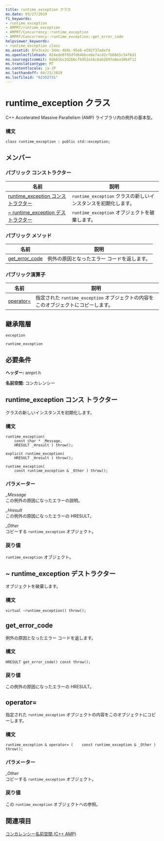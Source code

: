 ```yaml
---
title: runtime_exception クラス
ms.date: 03/27/2019
f1_keywords:
- runtime_exception
- AMPRT/runtime_exception
- AMPRT/Concurrency::runtime_exception
- AMPRT/Concurrency::runtime_exception::get_error_code
helpviewer_keywords:
- runtime_exception class
ms.assetid: 8fe3ce2c-3d4c-4b9c-95e8-e592f37adefd
ms.openlocfilehash: 024ede0f05dfd646bcebe7acd2cfb86b5c54f6d1
ms.sourcegitcommit: 0ab61bc3d2b6cfbd52a16c6ab2b97a8ea1864f12
ms.translationtype: MT
ms.contentlocale: ja-JP
ms.lasthandoff: 04/23/2019
ms.locfileid: "62352731"
---
```

# <a name="runtimeexception-class"></a>runtime_exception クラス

C++ Accelerated Massive Parallelism (AMP) ライブラリ内の例外の基本型。

### <a name="syntax"></a>構文

```
class runtime_exception : public std::exception;
```

## <a name="members"></a>メンバー

### <a name="public-constructors"></a>パブリック コンストラクター

|名前|説明|
|----------|-----------------|
|[runtime_exception コンス トラクター](#ctor)|`runtime_exception` クラスの新しいインスタンスを初期化します。|
|[~ runtime_exception デストラクター](#dtor)|`runtime_exception` オブジェクトを破棄します。|

### <a name="public-methods"></a>パブリック メソッド

|名前|説明|
|----------|-----------------|
|[get_error_code](#get_error_code)|例外の原因となったエラー コードを返します。|

### <a name="public-operators"></a>パブリック演算子

|名前|説明|
|----------|-----------------|
|[operator=](#operator_eq)|指定された `runtime_exception` オブジェクトの内容をこのオブジェクトにコピーします。|

## <a name="inheritance-hierarchy"></a>継承階層

`exception`

`runtime_exception`

## <a name="requirements"></a>必要条件

**ヘッダー:** amprt.h

**名前空間:** コンカレンシー

## <a name="ctor"></a>  runtime_exception コンス トラクター

クラスの新しいインスタンスを初期化します。

### <a name="syntax"></a>構文

```
runtime_exception(
    const char * _Message,
    HRESULT _Hresult ) throw();

explicit runtime_exception(
    HRESULT _Hresult ) throw();

runtime_exception(
    const runtime_exception & _Other ) throw();
```

### <a name="parameters"></a>パラメーター

*_Message*<br/>
この例外の原因になったエラーの説明。

*_Hresult*<br/>
この例外の原因になったエラーの HRESULT。

*_Other*<br/>
コピーする `runtime_exception` オブジェクト。

### <a name="return-value"></a>戻り値

`runtime_exception` オブジェクト。

## <a name="dtor"></a>  ~ runtime_exception デストラクター

オブジェクトを破棄します。

### <a name="syntax"></a>構文

```
virtual ~runtime_exception() throw();
```

## <a name="geterrorcode"></a>get_error_code

例外の原因となったエラー コードを返します。

### <a name="syntax"></a>構文

```
HRESULT get_error_code() const throw();
```

### <a name="return-value"></a>戻り値

この例外の原因になったエラーの HRESULT。

## <a name="operator_eq"></a>  operator=
  指定された `runtime_exception` オブジェクトの内容をこのオブジェクトにコピーします。

### <a name="syntax"></a>構文

```
runtime_exception & operator= (    const runtime_exception & _Other ) throw();
```

### <a name="parameters"></a>パラメーター

*_Other*<br/>
コピーする `runtime_exception` オブジェクト。

### <a name="return-value"></a>戻り値

この `runtime_exception` オブジェクトへの参照。

## <a name="see-also"></a>関連項目

[コンカレンシー名前空間 (C++ AMP)](concurrency-namespace-cpp-amp.md)
